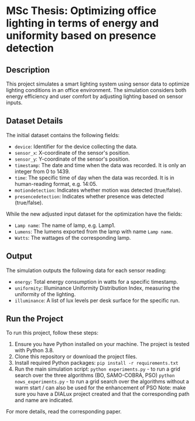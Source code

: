 # MSc Thesis: Optimizing office lighting in terms of energy and uniformity based on presence detection

## Description
This project simulates a smart lighting system using sensor data to optimize lighting conditions in an office environment. The simulation considers both energy efficiency and user comfort by adjusting lighting based on sensor inputs.

## Dataset Details
The initial dataset contains the following fields:
- `device`: Identifier for the device collecting the data.
- `sensor_x`: X-coordinate of the sensor's position.
- `sensor_y`: Y-coordinate of the sensor's position.
- `timestamp`: The date and time when the data was recorded. It is only an integer from 0 to 1439.
- `time`: The specific time of day when the data was recorded. It is in human-reading format, e.g. 14:05.
- `motiondetection`: Indicates whether motion was detected (true/false).
- `presencedetection`: Indicates whether presence was detected (true/false).

While the new adjusted input dataset for the optimization have the fields:
- `Lamp name`: The name of lamp, e.g. Lamp1.
- `Lumens`: The lumens exported from the lamp with name `Lamp name`.
- `Watts`: The wattages of the corresponding lamp.

## Output
The simulation outputs the following data for each sensor reading:
- `energy`: Total energy consumption in watts for a specific timestamp.
- `uniformity`: Illuminance Uniformity Distribution Index, measuring the uniformity of the lighting.
- `illuminance`: A list of lux levels per desk surface for the specific run.

## Run the Project
To run this project, follow these steps:
1. Ensure you have Python installed on your machine. The project is tested with Python 3.8.
2. Clone this repository or download the project files.
3. Install required Python packages:
`pip install -r requirements.txt`
4. Run the main simulation script:
`python experiments.py` - to run a grid search over the three algorithms (BO, SAMO-COBRA, PSO)
`python nows_experiments.py` - to run a grid search over the algorithms without a warm start / can also be used for the enhancement of PSO
Note: make sure you have a DIALux project created and that the corresponding path and name are indicated.

For more details, read the corresponding paper.
 
